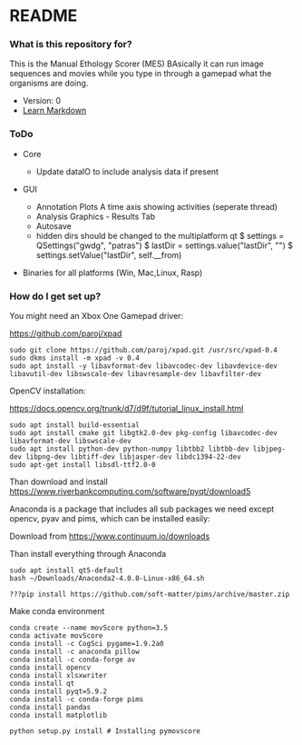 # README #


### What is this repository for? ###

This is the Manual Ethology Scorer (MES) BAsically it can run image sequences and movies while you type in through a gamepad what the organisms are doing.

* Version: 0
* [Learn Markdown](https://bitbucket.org/tutorials/markdowndemo)

### ToDo ###

* Core 
    * Update dataIO to include analysis data if present

* GUI
    * Annotation Plots A time axis showing activities (seperate thread)
    * Analysis Graphics - Results Tab
    * Autosave
    * hidden dirs should be changed to the multiplatform qt
        $ settings = QSettings("gwdg", "patras")
        $ lastDir = settings.value("lastDir", "")
        $ settings.setValue("lastDir", self.__from)
        

* Binaries for all platforms (Win, Mac,Linux, Rasp)


### How do I get set up? ###

You might need an Xbox One Gamepad driver:

https://github.com/paroj/xpad

```
sudo git clone https://github.com/paroj/xpad.git /usr/src/xpad-0.4
sudo dkms install -m xpad -v 0.4
sudo apt install -y libavformat-dev libavcodec-dev libavdevice-dev libavutil-dev libswscale-dev libavresample-dev libavfilter-dev
```
OpenCV installation:

https://docs.opencv.org/trunk/d7/d9f/tutorial_linux_install.html

```
sudo apt install build-essential
sudo apt install cmake git libgtk2.0-dev pkg-config libavcodec-dev libavformat-dev libswscale-dev
sudo apt install python-dev python-numpy libtbb2 libtbb-dev libjpeg-dev libpng-dev libtiff-dev libjasper-dev libdc1394-22-dev
sudo apt-get install libsdl-ttf2.0-0
```


Than download and install https://www.riverbankcomputing.com/software/pyqt/download5

Anaconda is a package that includes all sub packages we need except opencv, pyav and pims, which can be installed easily:

Download from https://www.continuum.io/downloads

Than install everything through Anaconda
```
sudo apt install qt5-default
bash ~/Downloads/Anaconda2-4.0.0-Linux-x86_64.sh 

???pip install https://github.com/soft-matter/pims/archive/master.zip

```

Make conda environment
```
conda create --name movScore python=3.5
conda activate movScore
conda install -c CogSci pygame=1.9.2a0
conda install -c anaconda pillow
conda install -c conda-forge av
conda install opencv
conda install xlsxwriter
conda install qt
conda install pyqt=5.9.2
conda install -c conda-forge pims
conda install pandas
conda install matplotlib

python setup.py install # Installing pymovscore
```